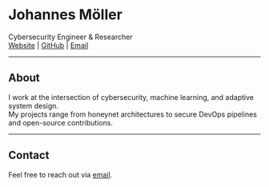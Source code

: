 
# Johannes Möller

Cybersecurity Engineer & Researcher  
[Website](https://www.johannes-moeller.de) | [GitHub](https://github.com/JohannesLks) | [Email](mailto:github@pontis-it.com)

---

## About
I work at the intersection of cybersecurity, machine learning, and adaptive system design.  
My projects range from honeynet architectures to secure DevOps pipelines and open-source contributions. 

---

## Contact
Feel free to reach out via [email](mailto:github@pontis-it.com).